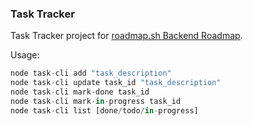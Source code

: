 ### Task Tracker

Task Tracker project for [roadmap.sh Backend Roadmap](https://roadmap.sh/backend).

Usage:

```javascript
node task-cli add "task_description"
node task-cli update task_id "task_description"
node task-cli mark-done task_id
node task-cli mark-in-progress task_id
node task-cli list [done/todo/in-progress]
```